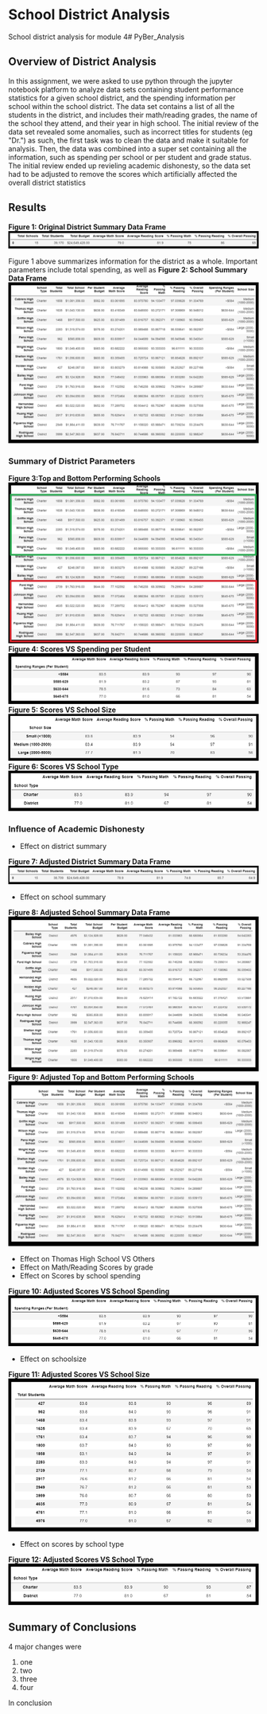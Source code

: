 # School District Analysis
School district analysis for module 4# PyBer_Analysis
## **Overview of District Analysis**
In this assignment, we were asked to use python through the jupyter notebook platform to analyze data sets containing student performance statistics for a given school district, and the spending information per school within the school district. The data set contains a list of all the students in the district, and includes their math/reading grades, the name of the school they attend, and their year in high school. The initial review of the data set revealed some anomalies, such as incorrect titles for students (eg "Dr.") as such, the first task was to clean the data and make it suitable for analysis. Then, the data was combined into a super set containing all the information, such as spending per school or per student and grade status. The initial review ended up revieling academic dishonesty, so the data set had to be adjusted to remove the scores which artificially affected the overall district statistics
## **Results**
**Figure 1: Original District Summary Data Frame**
![alt text](https://github.com/aamotz001/School_District_Analysis/blob/main/Images_for_Analysis/F1_Original%20Dist_Summary.png)

Figure 1 above summarizes information for the district as a  whole. Important parameters include total spending, as well as 
**Figure 2: School Summary Data Frame**
![alt text](https://github.com/aamotz001/School_District_Analysis/blob/main/Images_for_Analysis/F2_Original%20School_Summary.png)

### Summary of District Parameters

**Figure 3:Top and Bottom Performing Schools**
![alt text](https://github.com/aamotz001/School_District_Analysis/blob/main/Images_for_Analysis/F3_Top_Bottom_Schools.png)
**Figure 4: Scores VS Spending per Student**
![alt text](https://github.com/aamotz001/School_District_Analysis/blob/main/Images_for_Analysis/F4_Scores_V_Spending.png)
**Figure 5: Scores VS School Size**
![alt text](https://github.com/aamotz001/School_District_Analysis/blob/main/Images_for_Analysis/F5_Scores_V_Size.png)
**Figure 6: Scores VS School Type**
![alt text](https://github.com/aamotz001/School_District_Analysis/blob/main/Images_for_Analysis/F6_Scores_V_Type.png)
### Influence of Academic Dishonesty

- Effect on district summary

**Figure 7: Adjusted District Summary Data Frame**
![alt text](https://github.com/aamotz001/School_District_Analysis/blob/main/Images_for_Analysis/F7_Adjusted_Dist_Summary.png)

- Effect on school summary

**Figure 8: Adjusted School Summary Data Frame**
![alt text](https://github.com/aamotz001/School_District_Analysis/blob/main/Images_for_Analysis/F8_Adjusted_School_Summary.png)
**Figure 9: Adjusted Top and Bottom Performing Schools**
![alt text](https://github.com/aamotz001/School_District_Analysis/blob/main/Images_for_Analysis/F9_Adjusted_Top_Bottom_Inc_9.png)

- Effect on Thomas High School VS Others
- Effect on Math/Reading Scores by grade
- Effect on Scores by school spending

**Figure 10: Adjusted Scores VS School Spending**
![alt text](https://github.com/aamotz001/School_District_Analysis/blob/main/Images_for_Analysis/F10_Adjusted_Scores_V_Spending.png)
- Effect on schoolsize

**Figure 11: Adjusted Scores VS School Size**
![alt text](https://github.com/aamotz001/School_District_Analysis/blob/main/Images_for_Analysis/F11_Adjusted_Scores_V_Size.png)

- Effect on scores by school type

**Figure 12: Adjusted Scores VS School Type**
![alt text](https://github.com/aamotz001/School_District_Analysis/blob/main/Images_for_Analysis/F12_Adjusted_Scores_V_Type.png)
## Summary of Conclusions
4 major changes were
1. one
2. two
3. three
4. four

In conclusion
